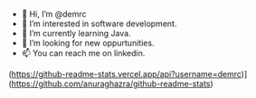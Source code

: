 - 👋 Hi, I’m @demrc
- 👀 I’m interested in software development.
- 🌱 I’m currently learning Java.
- 💞️ I’m looking for new oppurtunities.
- 📫 You can reach me on linkedin.


(https://github-readme-stats.vercel.app/api?username=demrc)](https://github.com/anuraghazra/github-readme-stats)
<!---
demrc/demrc is a ✨ special ✨ repository because its `README.md` (this file) appears on your GitHub profile.
You can click the Preview link to take a look at your changes.
--->
